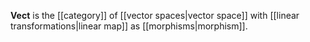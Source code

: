 **Vect** is the [[category]] of [[vector spaces|vector space]] with [[linear transformations|linear map]] as [[morphisms|morphism]].